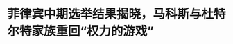 <!DOCTYPE html>
<html lang="zh-CN">

<head>
    
<title>菲律宾中期选举结果揭晓，马科斯与杜特尔特家族重回“权力的游戏”_腾讯新闻</title>
<meta name="keywords" content="杜特尔特,菲律宾_时政,马科斯,小马科斯,菲律宾,中期选举,莎拉·杜特尔特,卡斯蒂略,权力的游戏">
<meta name="description" content="5月17日，菲律宾全国计票委员会正式公布中期选举结果，12人获得参议院改选席位，其中5席亲杜特尔特家族，5席亲总统小马科斯，2席偏向中间派或自由派。马科斯与杜特尔特家族的“权力的游戏”重新开始。另据新华社报道，被羁押在荷兰海牙国际刑事法院的前总统杜特尔特以压倒性优势在家乡城市达沃市的市长选举中大幅领先，杜特...">
<meta name="author" content="腾讯网">
<meta name="copyright" content="Copyright 1998 - 2025 Tencent. All Rights Reserved">
<meta property="og:type" content="news" />

<meta property="og:title" content="菲律宾中期选举结果揭晓，马科斯与杜特尔特家族重回“权力的游戏”_腾讯新闻" />
<meta property="og:description" content="5月17日，菲律宾全国计票委员会正式公布中期选举结果，12人获得参议院改选席位，其中5席亲杜特尔特家族，5席亲总统小马科斯，2席偏向中间派或自由派。马科斯与杜特尔特家族的“权力的游戏”重新开始。另据新华社报道，被羁押在荷兰海牙国际刑事法院的前总统杜特尔特以压倒性优势在家乡城市达沃市的市长选举中大幅领先，杜特..." />
<meta property="og:url" content="https://news.qq.com/rain/a/20250517A05F6I00" />
<meta property="og:image" content="https://inews.gtimg.com/news_ls/OpM9ma6mfmQM1_qT_aSsdz33Ex0LYgAtQHeW9DdipcGaYAA_640330/0" />
<meta property="article:author" content="澎湃新闻" />
<meta property="article:published_time" content="2025-05-17 16:12:29" />
<meta property="category" content="politics" />

<meta name="baidu-site-verification" content="jJeIJ5X7pP" />
    <meta charset="utf-8" />
<meta http-equiv="X-UA-Compatible" content="IE=Edge" />
<meta name="viewport" content="width=device-width, initial-scale=1, shrink-to-fit=no" />
<link rel="dns-prefetch" href="mat1.gtimg.com">
<link rel="dns-prefetch" href="i.news.qq.com">
<link rel="shortcut icon" href="https://mat1.gtimg.com/qqcdn/qqindex2021/favicon.ico">
<script nomodule="true" src="https://mat1.gtimg.com/qqcdn/qqindex2021/common-static/20240515201444/core3-37-1.min.js"></script>
<script>
  try {
    if (!window.IntersectionObserver) {
      var observerScript = document.createElement('script');
      observerScript.src = "https://mat1.gtimg.com/qqcdn/qqindex2021/common-static/20241024141058/intersection-observer-polyfill.js";
      document.head.appendChild(observerScript);
    }
  } catch (error) {}
</script>

<script>
  try {
    if (!Element.prototype.scrollTo) {
      var scrollScript = document.createElement('script');
      scrollScript.src = "https://mat1.gtimg.com/qqcdn/qqindex2021/common-static/20241025153001/scroll-behavior-polyfill.js";
      document.head.appendChild(scrollScript);
    }
  } catch (error) {}
</script>
<script>
  try {
    if ('scrollRestoration' in window.history) {
      window.history.scrollRestoration = 'manual';
    }
    window.isPcClient = Boolean(window.electron) && (
      window.navigator.userAgent.indexOf('pc-client') > 0 ||
      window.navigator.userAgent.indexOf('TencentNews') > 0
    );
  } catch {}
</script>
<script>
  try {
    if (window.isPcClient) {
      var bodyStyle = document.createElement('style');
      bodyStyle.innerText = 'body{ zoom: 0.95 }';
      document.head.appendChild(bodyStyle);
    }
  } catch {}
</script>
<script>
  window.DATA = {"url":"https://view.inews.qq.com/a/20250517A05F6I00","article_id":"20250517A05F6I00","article_type":"0","title":"菲律宾中期选举结果揭晓，马科斯与杜特尔特家族重回“权力的游戏”","desc":"5月17日，菲律宾全国计票委员会正式公布中期选举结果，12人获得参议院改选席位，其中5席亲杜特尔特家族，5席亲总统小马科斯，2席偏向中间派或自由派。马科斯与杜特尔特家族的“权力的游戏”重新开始。另据新华社报道，被羁押在荷兰海牙国际刑事法院的前总统杜特尔特以压倒性优势在家乡城市达沃市的市长选举中大幅领先，杜特...","iNewsRecommendLevel":1,"abstract":"5月17日，菲律宾全国计票委员会正式公布中期选举结果，12人获得参议院改选席位，其中5席亲杜特尔特家族，5席亲总统小马科斯，2席偏向中间派或自由派。马科斯与杜特尔特家族的“权力的游戏”重新开始。另据新华社报道，被羁押在荷兰海牙国际刑事法院的前总统杜特尔特以压倒性优势在家乡城市达沃市的市长选举中大幅领先，杜特...","catalog1":"politics","ad_channel_sign":"news","introduction":"","media":"澎湃新闻","media_id":"5007264","pubtime":"2025-05-17 16:12:29","comment_id":"8412602813","political":0,"cmsId":"20250517A05F6I00","cms_id":"20250517A05F6I00","closeAllAd":0,"closeAllFavorite":false,"originContent":{"directory":{"ai_list":null,"enable":2,"list":null},"key_points_show":["菲律宾中期选举结果揭晓，马科斯与杜特尔特家族重回权力游戏，分别获得5席和5席参议院改选席位。","前总统杜特尔特在狱中家乡城市达沃市的市长选举中大幅领先，家族其他成员在中期选举中也表现抢眼。","然而，马科斯政府弹劾副总统莎拉·杜特尔特的计划将遭受质疑，莎拉在弹劾审判中获得无罪判决的可能性很高。","此次选举结果将极大削弱马科斯政府在其任期最后三年的权威，为2028年总统大选奠定基础。"],"text":"\u003cdiv class=\"rich_media_content\"\u003e\u003cp\u003e5月17日，菲律宾全国计票委员会正式公布中期选举结果，12人获得参议院改选席位，其中5席亲杜特尔特家族，5席亲总统小马科斯，2席偏向中间派或自由派。马科斯与杜特尔特家族的“权力的游戏”重新开始。\u003c/p\u003e\u003cp\u003e另据新华社报道，被羁押在荷兰海牙国际刑事法院的前总统杜特尔特以压倒性优势在家乡城市达沃市的市长选举中大幅领先，杜特尔特家族其他成员在本次中期选举中也表现抢眼。\u003c/p\u003e\u003cp\u003e此次选举结果将极大削弱马科斯政府在其任期最后三年的权威。“上一次在任总统于中期选举中失利，已要追溯至2007年的阿罗约总统时期。马科斯阵营在本届选举中即使使用了泼脏水、造谣、买票等非常规手段，结果也还是惨淡。”暨南大学国际关系学院/华侨华人研究院教授、副院长，菲律宾研究中心主任代帆对澎湃新闻（www.thepaper.cn）表示，“马科斯核心阵营的部分核心人物未能当选，说明民意对杜特尔特的同情有很大作用。”\u003c!--MID_AD_0--\u003e\u003c!--EOP_0--\u003e\u003c/p\u003e\u003c!--MID_ARTICLE_AD_0--\u003e\u003c!--PARAGRAPH_0--\u003e\u003cp\u003e与此同时，马科斯政府弹劾副总统莎拉·杜特尔特的计划也将遭受质疑。“莎拉在弹劾审判中获得无罪判决的可能性很高。她已可以确保有9位参议员投票支持她，还有可能再争取到3位（这就占了24席的一半），获得压倒性的支持。”菲律宾马尼拉雅典耀大学高级研究员尤辛科（Michael Henry Yusingco）告诉澎湃新闻，“选举暴露了马科斯政治资本的局限性。副总统莎拉依然是一个强劲的对手，因为她的家族在棉兰老岛地区仍具有影响力。”\u003c/p\u003e\u003cp\u003e\u003c!--IMG_0--\u003e\u003c/p\u003e\u003cp class=\"qqnews_image_desc\" style=\"color: #666; font-size: 14px; text-align: center\"\u003e当地时间2025年5月12日，菲律宾伊洛克斯北部省巴塔克镇，菲律宾总统马科斯参与中期选举投票，在投票站展示他的墨水指。视觉中国 图\u003c/p\u003e\u003cp\u003e\u003c/p\u003e\u003cp\u003e\u003c/p\u003e\u003cp\u003e\u003cstrong\u003e空前热闹的中期选举\u003c/strong\u003e\u003c/p\u003e\u003cp\u003e菲律宾的中期选举似乎从未如此热闹过。有赖于两大政治家族的斗争，政治花边新闻层出不穷。这也是菲律宾现代史上投票率最高的中期选举，达82.2%，超过5700万名选民顶着酷暑在5月12日排队投票。\u003c/p\u003e\u003cp\u003e线上线下都是菲律宾政客的战场。今年3月，杜特尔特在马尼拉国际机场被捕，目前羁押在荷兰海牙的国际刑事法院。政治刊物《外交官》的一篇报道提到，在其家族据点\u003c!--SECURE_LINK_BEGIN_0--\u003e棉兰老岛\u003c!--SECURE_LINK_END_0--\u003e，支持者聚集在公共场所声援杜特尔特，“祈祷和平集会”在菲南部多地举行。当地警方称，在达沃市街道的“团结游行”中，对杜特尔特的支持程度更加明显，参与者超过2万人。\u003c/p\u003e\u003cp\u003e社交平台尤其是脸书上，杜特尔特的支持者不断发帖表达自己的愤怒和担忧。杜特尔特最小的女儿维罗妮卡（昵称Kitty）有关父亲动向的帖子长期受到关注，互动数量破数十万甚至数百万人次。杜特尔特的追随者还在他们的脸书个人资料上加上“将PRRD（总统杜特尔特）带回家”的字样。\u003c/p\u003e\u003cp\u003e虚假信息和网络暴力也在泛滥。据路透社4月报道，约33%与杜特尔特被捕相关的社交媒体账户是虚假的，这些账户发布了超过1300条帖子，可能触及近1180万用户。此外，反对杜特尔特“反毒战争”的人士、“反毒战争”死者家属、人权活动者等在网络上还遭到网暴攻击。\u003c/p\u003e\u003cp\u003e在选前，菲民调机构注意到了杜特尔特被捕事件对民意的作用。民调机构“亚洲脉冲（Pulse Asia）”发现，小马科斯的支持率从2月的42%跌至3月的25%；同期，莎拉的支持率从52%上升至59%。分析称，对菲律宾人尤其是来自棉兰老岛的民众来说，杜特尔特在国外而非国内受审激起了民族主义情绪。国际机构对杜特尔特官司的干预，让莎拉的政治地位未被减弱，反而增强了。\u003c/p\u003e\u003cp\u003e然而“亚洲脉冲”的分析也认为，马科斯阵营有着更大的优势。尤其考虑到，这场中期选举并非莎拉和马科斯二人之间的对决，而是涉及12席参议员以及其他超过18000个政治岗位的大规模选举。一方面，杜特尔特无法在本土展开竞选，其阵营支持的候选人也缺乏亮点；另一方面，当政的马科斯一举将民调呼声最高的多位政客纳入麾下，组成“新菲律宾联盟”。\u003c/p\u003e\u003cp\u003e然而最后的结果对马科斯家族来说并不如意。马科斯支持的拳王“网红”帕奎奥等人未能入列参议员选举前12名，反而是杜尔特尔支持的缺乏名声的众议员马科莱塔等人突出重围。马科斯的姐姐伊梅·马科斯长期在杜特尔特、马科斯两大家族间摇摆，她在公开支持杜特尔特、获莎拉背书后，也成功当选参议员。“关键时刻，莎拉的助攻帮了伊梅一把。”代帆对澎湃新闻说。\u003c/p\u003e\u003cp\u003e最终公布的12人名单中，明确属于杜特尔特阵营的人士有：爆冷获得第一名的杜特尔特的长期亲信克里斯托弗·吴（Christopher Go），曾以国家警察局长身份协助杜特尔特执行“反毒战争”的德拉·洛萨（Dela Rosa）排名第三，前众议院副议长罗丹特·马可列塔（Rodante Marcoleta）排名第六，马科斯姐姐伊梅·马科斯（Imee Marcos）排名第十二，众议院副议长、“首富的女儿”卡米尔·维拉尔（Camille Villar）排名第十。维拉尔虽然在马科斯阵营名下竞选，但在选前获得莎拉背书，形同与马科斯家族分裂。\u003c!--MID_AD_1--\u003e\u003c!--EOP_1--\u003e\u003c/p\u003e\u003c!--MID_ARTICLE_AD_1--\u003e\u003c!--PARAGRAPH_1--\u003e\u003cp\u003e明确属于马科斯阵营的5人有：众议员、专栏作家埃尔温·图尔福（Erwin Tulfo）排名第四，前参议员潘·拉克森（Ping Lacson）排名第七、前参议院议长蒂托·索托（Tito Sotto）排名第八、参议员皮娅·卡耶塔诺（Pia Cayetano）排名第九和参议员利托·拉皮德（Lito Lapid）排名第十一。\u003c/p\u003e\u003cp\u003e出人意料的是，在最近几届大选中显得愈发颓势的自由派阵营重新回到政治舞台中央。虽然他们只拿下两个参议员席位，但选前民调被普遍看低的班·阿基诺（Bam Aquino）、基科·潘吉里南（Kiko Pangilinan）不止成功当选，还分别位列第二和第五，人气颇高。\u003c/p\u003e\u003cp\u003e菲律宾《每日问询者报》15日的一篇评论称，比起单纯的对马科斯、杜特尔特两大家族的肯定或者否定，选举结果更多体现的，是明确拒绝让参议院沦为过气娱乐明星的“垃圾场”，因为来自文娱领域的菲利普·萨尔瓦多（Phillip Salvador）、威利·雷维拉梅（Willie Revillame）、邦·雷维拉（Bong Revilla）等人均未能当选。\u003c/p\u003e\u003cp\u003e在美独立学者、曾于阿基诺和杜特尔特总统任内在职13年的前菲律宾政府官员莉拉·拉莫斯·沙哈尼（Lila Ramos Shahani）对澎湃新闻表示：“本次选举结果表明，杜特尔特家族的权势与人气依然强大；尽管马科斯有充足的非法资金渠道，他本人的支持率却不高；菲律宾选民群体显得相对更加成熟，不再轻易被金钱或明星所迷惑。”\u003c/p\u003e\u003cp\u003e据《菲律宾星报》14日报道，监督中期选举的欧盟观察员认为，菲竞选活动中存在大量的“买票”和“选举暴力”现象。\u003c/p\u003e\u003cp\u003e菲律宾德拉萨尔大学（De La Salle University）政治科学与发展研究系副教授安东尼·劳伦斯·博尔哈（Anthony Lawrence Borja）对澎湃新闻分析说，参议院选举结果远比二元对立的格局更为复杂。“这主要是由于一些更日常、务实的考量。例如，克里斯托弗·吴、班·阿基诺和基科·潘吉里南都以强调社会福利的政纲参选，其中阿基诺和潘吉里南也特别吸引小企业主和倡导廉政的选民。德拉·洛萨、索托和拉克森这类候选人则体现了许多菲律宾人对安全议题的关注。”博尔哈说。\u003c!--MID_AD_2--\u003e\u003c!--EOP_2--\u003e\u003c/p\u003e\u003c!--MID_ARTICLE_AD_2--\u003e\u003c!--PARAGRAPH_2--\u003e\u003cp\u003e菲媒“拉普勒（Rappler）”评论说，自由主义阵营比起马科斯政府更擅用投票策略，有一批左翼候选人遭到牺牲。代帆还特别提到，班·阿基诺是菲律宾重要政治家族阿基诺家族的一份子，这也是一种政治资源。该家族中的科拉松·阿基诺、阿基诺三世曾担任菲律宾总统。\u003c/p\u003e\u003cp\u003e\u003c!--IMG_1--\u003e\u003c/p\u003e\u003cp class=\"qqnews_image_desc\" style=\"color: #666; font-size: 14px; text-align: center\"\u003e当地时间2025年5月12日，菲律宾奎松市，选民在投票站的公告栏上查找自己的名字，以便进行投票。视觉中国 图\u003c/p\u003e\u003cp\u003e\u003c/p\u003e\u003cp\u003e\u003c/p\u003e\u003cp\u003e\u003cstrong\u003e杜尔特尔家族归来\u003c/strong\u003e\u003c/p\u003e\u003cp\u003e本届中期选举中，杜特尔特与其次子塞巴斯蒂安搭档，高票当选达沃市正副市长。杜特尔特本人的得票数差不多是对手的九倍。本来，鉴于杜特尔特家族自上世纪80年代中期以来一直牢牢掌握达沃市政权，此次当选应属预期之内，但由于他在海牙身陷囹圄，自3月在中国香港面向菲佣群体竞选以来就无法参与过任何线下集会活动，他的当选显得尤为吸引眼球。\u003c/p\u003e\u003cp\u003e不过，杜特尔特的胜选引发了一个紧迫的问题：一位身处海外监狱、且面临审判的市长，真的能履行市政职责吗？\u003c/p\u003e\u003cp\u003e新加坡《海峡时报》14日分析称，根据菲律宾选举法，涉嫌犯罪而被羁押的候选人仍可在选举中胜选。这一先例出现在2007年，安东尼奥·特里兰尼斯四世在被军方拘押期间当选参议员，但他当选后无法立即履行参议员职务，直到2010年获得特赦后才正式任职。\u003c/p\u003e\u003cp\u003e同时也是律师的莎拉5月12日对媒体表示，父亲杜特尔特必须在6月30日之前完成就职宣誓，因为那是所有民选官员新任期的起始日。“几天前我们讨论过这个问题，提出3种可能的宣誓方式。根据他在国际刑事法院的律师的说法，一旦收到胜选公告文件，我们会重新评估如何让前总统（指杜特尔特）完成宣誓。”莎拉说。\u003c/p\u003e\u003cp\u003e菲律宾宪法律师、马尼拉Mosveldtt律师事务所的创始合伙人约翰·莫洛（John Molo）则认为，按照选举法，自被宣布当选之日起，杜特尔特有6个月（即至11月15日）完成宣誓。然而，宣誓恰恰是最大问题。“那是海牙的监狱，是专门关押任内犯有罪行的高官的地方。监狱真的会允许外人进去为他主持宣誓仪式、让他重新上任吗？我不知道。”莫洛对《海峡时报》说。通常，当选人必须由菲律宾法官、公证人或公务员主持宣誓。\u003c/p\u003e\u003cp\u003e“杜尔特尔目前肯定是没办法真正履职的，但要注意，他的儿子当选为副市长。”代帆对澎湃新闻说。无论如何，杜特尔特家族仍牢牢掌握达沃这一政治基地。\u003c/p\u003e\u003cp\u003e宪法专家认为，接下来应由菲内政与地方政府部决定杜特尔特的“缺席”是否属于暂时性质。若为暂时缺席，其子塞巴斯蒂安将代理市长，直至其父履职；若被认定为永久缺席，塞巴斯蒂安将正式继任市长，而得票最高的市议员将接任副市长。\u003c/p\u003e\u003cp\u003e中期选举结果对莎拉显著利好。“本来，副总统莎拉弹劾案的局势非常胶着，选前参议院呈现出8票赞成弹劾，8票反对，另有8人尚未决定的格局。接下来，我认为莎拉最终会被判无罪。根据菲律宾宪法，弹劾高级官员需要参议院三分之二多数通过判决。在总共24位参议员中，必须至少有16人投票支持定罪。反之，只要有9人以上投反对票，就可以阻止弹劾定罪。目前莎拉已有至少8票反对，她也正忙于跨阵营结盟。她只需要再拉到一票，我猜她很可能能办到。”沙哈尼对澎湃新闻说。\u003c!--MID_AD_3--\u003e\u003c!--EOP_3--\u003e\u003c/p\u003e\u003c!--MID_ARTICLE_AD_3--\u003e\u003c!--PARAGRAPH_3--\u003e\u003cp\u003e菲媒已在跟进报道政客之间的合纵连横，杜、马两大家族仍呈现出焦灼的缠斗样貌。“参议员们，特别是那些计划在2028年竞选公职的人，现在必须在争取马科斯的庇护与莎拉·杜特尔特的支持之间取得平衡，或者至少避免激怒他们中的任何一方。”博尔哈对澎湃新闻表示。\u003c/p\u003e\u003cp\u003e尤辛科对澎湃新闻分析说：“莎拉的政治实力现在将面临考验。我们要观察她是否能动员起一个强有力的反对派阵营，对马科斯政府的所作所为进行问责。如果她无法做到这一点，那么作为现任总统的马科斯将在2028年大选中占据优势——尽管他本人不会参选，但这种优势将会转移给他所支持的接班人。”\u003c/p\u003e\u003cp\u003e沙哈尼认为，如果莎拉在2028年参与总统选举并获胜，她很自然会想对马科斯家族展开报复。“她手里掌握了不少弹药。虽然莎拉涉嫌挪用机密政府资金，但同样的事在马科斯那里也有发生，而且规模只会更大。”她对澎湃新闻说。\u003c/p\u003e\u003cp\u003e博尔哈也认为莎拉必须要乘胜追击。“他们将着力于建立一个对抗马科斯阵营的有力反对派，同时争取足够的公众支持，以对弹劾审判的参与者施加威慑。他们的政治风格是强人式和进攻性的，并将在通往2028年总统宝座的道路上全面推进。他们也可能在地方层级继续扩大成果，毕竟杜特尔特家族仍统治着达沃市，在棉兰老岛的支持基础也依旧稳固。”\u003c/p\u003e\u003cp\u003e\u003c!--IMG_2--\u003e\u003c/p\u003e\u003cp class=\"qqnews_image_desc\" style=\"color: #666; font-size: 14px; text-align: center\"\u003e当地时间2025年5月12日，菲律宾马尼拉，选民在一所改建为投票站的学校外排队等候投票，参与中期选举。视觉中国 图\u003c/p\u003e\u003cp\u003e\u003c/p\u003e\u003cp\u003e\u003c/p\u003e\u003cp\u003e\u003cstrong\u003e被掩盖的真正问题\u003c/strong\u003e\u003c/p\u003e\u003cp\u003e沙哈尼对澎湃新闻列举了菲众多的系统性问题：收入不平等导致了广泛的贫困，政府以及其私营部门的合作伙伴未能提供迫切需要的社会服务。“这反过来使选民在选举期间容易因选票买卖而受操控，以弥补他们微薄的收入。类似的，因为公众对社会经济不安全感有所恐惧，杜特尔特的‘毒品战争’才成功被包装为‘公共安全’议题。菲律宾经济现状对仍然贫困的大多数人来说是极为复杂的问题，杜特尔特由此成功做了简化处理。”她说。\u003c/p\u003e\u003cp\u003e在马科斯领导下，菲律宾经济出现积极迹象。今年第一季度经济增速为5.4%，在东南亚国家中表现突出。通过降低大米进口关税、让中央银行降低借贷成本等手段，马科斯政府设法遏制了通货膨胀。\u003c/p\u003e\u003cp\u003e不过，通胀和贫富差距仍是菲社会突出问题。此外，据《环球》杂志报道，菲律宾是全球自然灾害最严重的国家之一，治安欠佳、绑架事件频发也是老大难问题。\u003c/p\u003e\u003cp\u003e但中期选举的所有报道和讨论几乎都围绕着两大家族之争展开。“很遗憾，政治家族纷争成为中期选举中的主导叙事。可是，有相当大一部分选民并不站在马科斯或杜特尔特任何一方，民调显示这样的选民占了30%。但他们的声音并没有被听见，因为公共话语空间已被马科斯和杜特尔特阵营所垄断。而这两个阵营甚至不是在辩论政策或原则，他们大多忙于抹黑和人身攻击。”尤辛科对澎湃新闻说。\u003c/p\u003e\u003cp\u003e尤辛科认为，选民真正想听的是关于日常问题的解决方案，比如食品价格、交通、治安和就业。“但候选人们却只能给出口号和空泛的‘母性陈述’——看似关怀、实则空洞的大话，而媒体比起追问候选人将如何应对选民的日常关切，更热衷于渲染这场纷争的戏剧性。”他表示。\u003c/p\u003e\u003cp\u003e“我认为，在面对通货膨胀等日常问题时，选民选择超越马科斯-杜特尔特之间的纷争，从各方阵营中挑选经过考验的候选人来应对这些实际关切。”博尔哈对澎湃新闻说，“结合选举结果来看，我认为选民这次更加谨慎和有选择性。”\u003c/p\u003e\u003cp\u003e沙哈尼由此提出“替代选项”的命题。“自由派与进步派阵营作为两大政治王朝之争的替代选项，已取得实际突破。班·阿基诺和基科·潘吉里南是值得关注的一群人。”沙哈尼告诉澎湃新闻。马尼拉雅典耀大学（Ateneo de Manila University）助理教授阿尔让·阿吉雷（Arjan Aguirre）在接受采访时说，自由派政客于本届选举中避免就两大敌对阵营做不必要的负面评论，只专注于向公众传达他们在教育、就业、粮食安全与农业等议题上的立法议程。\u003c!--MID_AD_4--\u003e\u003c!--EOP_4--\u003e\u003c/p\u003e\u003c!--MID_ARTICLE_AD_4--\u003e\u003c!--PARAGRAPH_4--\u003e\u003cp\u003e两大家族的持续斗争也对菲律宾的外交路线有着深远影响。近年来，杜特尔特持续批评马科斯政府秉持的亲美路线。这也让菲律宾学者和舆论感到忧心忡忡。\u003c/p\u003e\u003cp\u003e“中期选举还有一个更大的图景：美军基地正在整个菲律宾群岛迅速扩张。并不是所有菲律宾人都意识到，我们可能会在更大范围的代理战争中成为附带的受害者。这才是我担心的、更严重的公共安全问题，而不是所谓的毒品战争。”沙哈尼说。\u003c/p\u003e\u003cdiv powered-by=\"qqnews_ex-editor\"\u003e\u003c/div\u003e\u003cstyle\u003e.rich_media_content{--news-tabel-th-night-color: #444444;--news-font-day-color: #333;--news-font-night-color: #d9d9d9;--news-bottom-distance: 22px}.rich_media_content p:not([data-exeditor-arbitrary-box=image-box]){letter-spacing:.5px;line-height:30px;margin-bottom:var(--news-bottom-distance);word-wrap:break-word}.rich_media_content{color:var(--news-font-day-color);font-size:18px}@media(prefers-color-scheme:dark){body:not([data-weui-theme=light]):not([dark-mode-disable=true]) .rich_media_content p:not([data-exeditor-arbitrary-box=image-box]){letter-spacing:.5px;line-height:30px;margin-bottom:var(--news-bottom-distance);word-wrap:break-word}body:not([data-weui-theme=light]):not([dark-mode-disable=true]) .rich_media_content{color:var(--news-font-night-color)}}.data_color_scheme_dark .rich_media_content p:not([data-exeditor-arbitrary-box=image-box]){letter-spacing:.5px;line-height:30px;margin-bottom:var(--news-bottom-distance);word-wrap:break-word}.data_color_scheme_dark .rich_media_content{color:var(--news-font-night-color)}.data_color_scheme_dark .rich_media_content{font-size:18px}.rich_media_content p[data-exeditor-arbitrary-box=image-box]{margin-bottom:11px}.rich_media_content\u003ediv:not(.qnt-video),.rich_media_content\u003esection{margin-bottom:var(--news-bottom-distance)}.rich_media_content hr{margin-bottom:var(--news-bottom-distance)}.rich_media_content .link_list{margin:0;margin-top:20px;min-height:0!important}.rich_media_content blockquote{background:#f9f9f9;border-left:6px solid #ccc;margin:1.5em 10px;padding:.5em 10px}.rich_media_content blockquote p{margin-bottom:0!important}.data_color_scheme_dark .rich_media_content blockquote{background:#323232}@media(prefers-color-scheme:dark){body:not([data-weui-theme=light]):not([dark-mode-disable=true]) .rich_media_content blockquote{background:#323232}}.rich_media_content ol[data-ex-list]{--ol-start: 1;--ol-list-style-type: decimal;list-style-type:none;counter-reset:olCounter calc(var(--ol-start,1) - 1);position:relative}.rich_media_content ol[data-ex-list]\u003eli\u003e:first-child::before{content:counter(olCounter,var(--ol-list-style-type)) '. ';counter-increment:olCounter;font-variant-numeric:tabular-nums;display:inline-block}.rich_media_content ul[data-ex-list]{--ul-list-style-type: circle;list-style-type:none;position:relative}.rich_media_content ul[data-ex-list].nonUnicode-list-style-type\u003eli\u003e:first-child::before{content:var(--ul-list-style-type) ' ';font-variant-numeric:tabular-nums;display:inline-block;transform:scale(0.5)}.rich_media_content ul[data-ex-list].unicode-list-style-type\u003eli\u003e:first-child::before{content:var(--ul-list-style-type) ' ';font-variant-numeric:tabular-nums;display:inline-block;transform:scale(0.8)}.rich_media_content ol:not([data-ex-list]){padding-left:revert}.rich_media_content ul:not([data-ex-list]){padding-left:revert}.rich_media_content table{display:table;border-collapse:collapse;margin-bottom:var(--news-bottom-distance)}.rich_media_content table th,.rich_media_content table td{word-wrap:break-word;border:1px solid #ddd;white-space:nowrap;padding:2px 5px}.rich_media_content table th{font-weight:700;background-color:#f0f0f0;text-align:left}.rich_media_content table p{margin-bottom:0!important}.data_color_scheme_dark .rich_media_content table th{background:var(--news-tabel-th-night-color)}@media(prefers-color-scheme:dark){body:not([data-weui-theme=light]):not([dark-mode-disable=true]) .rich_media_content table th{background:var(--news-tabel-th-night-color)}}.rich_media_content .qqnews_image_desc,.rich_media_content p[type=om-image-desc]{line-height:20px!important;text-align:center!important;font-size:14px!important;color:#666!important}.rich_media_content div[data-exeditor-arbitrary-box=wrap]:not([data-exeditor-arbitrary-box-special-style]){max-width:100%}.rich_media_content .qqnews-content{--wmfont: 0;--wmcolor: transparent;font-size:var(--wmfont);color:var(--wmcolor);line-height:var(--wmfont)!important;margin-bottom:var(--wmfont)!important}.rich_media_content .qqnews_sign_emphasis{background:#f7f7f7}.rich_media_content .qqnews_sign_emphasis ol{word-wrap:break-word;border:none;color:#5c5c5c;line-height:28px;list-style:none;margin:14px 0 6px;padding:16px 15px 4px}.rich_media_content .qqnews_sign_emphasis p{margin-bottom:12px!important}.rich_media_content .qqnews_sign_emphasis ol\u003eli\u003ep{padding-left:30px}.rich_media_content .qqnews_sign_emphasis ol\u003eli{list-style:none}.rich_media_content .qqnews_sign_emphasis ol\u003eli\u003ep:first-child::before{margin-left:-30px;content:counter(olCounter,decimal) ''!important;counter-increment:olCounter!important;font-variant-numeric:tabular-nums!important;background:#37f;border-radius:2px;color:#fff;font-size:15px;font-style:normal;text-align:center;line-height:18px;width:18px;height:18px;margin-right:12px;position:relative;top:-1px}.data_color_scheme_dark .rich_media_content .qqnews_sign_emphasis{background:#262626}.data_color_scheme_dark .rich_media_content .qqnews_sign_emphasis ol\u003eli\u003ep{color:#a9a9a9}@media(prefers-color-scheme:dark){body:not([data-weui-theme=light]):not([dark-mode-disable=true]) .rich_media_content .qqnews_sign_emphasis{background:#262626}body:not([data-weui-theme=light]):not([dark-mode-disable=true]) .rich_media_content .qqnews_sign_emphasis ol\u003eli\u003ep{color:#a9a9a9}}.rich_media_content h1,.rich_media_content h2,.rich_media_content h3,.rich_media_content h4,.rich_media_content h5,.rich_media_content h6{margin-bottom:var(--news-bottom-distance);font-weight:700}.rich_media_content h1{font-size:20px}.rich_media_content h2,.rich_media_content h3{font-size:19px}.rich_media_content h4,.rich_media_content h5,.rich_media_content h6{font-size:18px}.rich_media_content li:empty{display:none}.rich_media_content ul,.rich_media_content ol{margin-bottom:var(--news-bottom-distance)}.rich_media_content div\u003ep:only-child{margin-bottom:0!important}.rich_media_content .cms-cke-widget-title-wrap p{margin-bottom:0!important}\u003c/style\u003e\u003c/div\u003e","version":"v2"},"originAttribute":{"IMG_0":{"bigOrigUrl":"https://inews.gtimg.com/om_bt/OJvH3rgB50kF7v7_qnw9Dgtg82cH087rkwCAz8h0EHhhUAA/0","compressUrl":"https://inews.gtimg.com/om_bt/OJvH3rgB50kF7v7_qnw9Dgtg82cH087rkwCAz8h0EHhhUAA/641","desc":"","fullPic":"1","height":428,"imgurl0":"https://inews.gtimg.com/om_bt/OJvH3rgB50kF7v7_qnw9Dgtg82cH087rkwCAz8h0EHhhUAA/0","imgurl1000":"https://inews.gtimg.com/om_bt/OJvH3rgB50kF7v7_qnw9Dgtg82cH087rkwCAz8h0EHhhUAA/1000","islong":0,"origUrl":"https://inews.gtimg.com/om_bt/OJvH3rgB50kF7v7_qnw9Dgtg82cH087rkwCAz8h0EHhhUAA/641","size":79,"style":"display: inline-block; max-width: 100%; width: 960px","thumb":"https://inews.gtimg.com/om_bt/OJvH3rgB50kF7v7_qnw9Dgtg82cH087rkwCAz8h0EHhhUAA_181x181s/0","url":"https://inews.gtimg.com/om_bt/OJvH3rgB50kF7v7_qnw9Dgtg82cH087rkwCAz8h0EHhhUAA/641","width":641},"IMG_1":{"bigOrigUrl":"https://inews.gtimg.com/om_bt/O41aAHP7JQ8VVAvp3RY15iGa_VdF-awe6TCpBR5US8_FoAA/0","compressUrl":"https://inews.gtimg.com/om_bt/O41aAHP7JQ8VVAvp3RY15iGa_VdF-awe6TCpBR5US8_FoAA/641","desc":"","fullPic":"1","height":428,"imgurl0":"https://inews.gtimg.com/om_bt/O41aAHP7JQ8VVAvp3RY15iGa_VdF-awe6TCpBR5US8_FoAA/0","imgurl1000":"https://inews.gtimg.com/om_bt/O41aAHP7JQ8VVAvp3RY15iGa_VdF-awe6TCpBR5US8_FoAA/1000","islong":0,"origUrl":"https://inews.gtimg.com/om_bt/O41aAHP7JQ8VVAvp3RY15iGa_VdF-awe6TCpBR5US8_FoAA/641","size":373,"style":"display: inline-block; max-width: 100%; width: 960px","thumb":"https://inews.gtimg.com/om_bt/O41aAHP7JQ8VVAvp3RY15iGa_VdF-awe6TCpBR5US8_FoAA_181x181s/0","url":"https://inews.gtimg.com/om_bt/O41aAHP7JQ8VVAvp3RY15iGa_VdF-awe6TCpBR5US8_FoAA/641","width":641},"IMG_2":{"bigOrigUrl":"https://inews.gtimg.com/om_bt/OuRmG2DMmtC1JSsKwUI1zENrPO0nVrqATUKtFDmmeesuEAA/0","compressUrl":"https://inews.gtimg.com/om_bt/OuRmG2DMmtC1JSsKwUI1zENrPO0nVrqATUKtFDmmeesuEAA/641","desc":"","fullPic":"1","height":428,"imgurl0":"https://inews.gtimg.com/om_bt/OuRmG2DMmtC1JSsKwUI1zENrPO0nVrqATUKtFDmmeesuEAA/0","imgurl1000":"https://inews.gtimg.com/om_bt/OuRmG2DMmtC1JSsKwUI1zENrPO0nVrqATUKtFDmmeesuEAA/1000","islong":0,"origUrl":"https://inews.gtimg.com/om_bt/OuRmG2DMmtC1JSsKwUI1zENrPO0nVrqATUKtFDmmeesuEAA/641","size":309,"style":"display: inline-block; max-width: 100%; width: 960px","thumb":"https://inews.gtimg.com/om_bt/OuRmG2DMmtC1JSsKwUI1zENrPO0nVrqATUKtFDmmeesuEAA_181x181s/0","url":"https://inews.gtimg.com/om_bt/OuRmG2DMmtC1JSsKwUI1zENrPO0nVrqATUKtFDmmeesuEAA/641","width":641}},"selfDeclare":{},"userAddress":"上海","card":{"chlid":"5007264","chlname":"澎湃新闻","desc":"有内涵的时政类新媒体","icon":"http://inews.gtimg.com/newsapp_ls/0/87129268_100100/0","msgEntry":1,"uin":"ecdae2b6a65be6a1d0b67d6f7646f74c6d","update_frequency":"0","vip_desc":"澎湃新闻官方账号","vip_icon_night":"http://inews.gtimg.com/newsapp_ls/0/14876049528/0","vip_place":"left","vip_type":"30013","vip_icon":"http://inews.gtimg.com/newsapp_ls/0/14876049251/0","vip_type_new":"30013","suid":"8QMf2Hpc7oQZvDjf","liveInfo":{"roomID":"1443368162","roomStatus":"2","cms_id":"RLV2025040800009000","article_type":"102"},"cpLevel":1},"interationCount":{"like":125,"collect":47,"share":64},"payment_info":{},"article_is_pay":false,"payment_column_info_v1":{"is_column_pay":false,"read_count_all":0},"tag_info_item":null,"contentWordsNum":5255,"extraProperty":{"FeedbackDetailDisableInsert":0,"zanSkinType":""},"relateWelfare":{},"aiSwitch":true,"isOversize":false,"videoArr":[]};
</script>
<script>
  window.channelInfo = {"channelConfig":{"channelNav":[{"_auto_id":"1","active_alien_img":"","alien_img":"","channel_id":"news_news_home","is_local":"0","link":"https://www.qq.com","name_cn":"首页","name_en":"home"},{"_auto_id":"2","active_alien_img":"","alien_img":"","channel_id":"news_news_top","is_local":"0","link":"","name_cn":"要闻","name_en":"news"},{"_auto_id":"4","active_alien_img":"","alien_img":"","channel_id":"news_news_bj","is_local":"1","link":"","name_cn":"北京","name_en":"bj"},{"_auto_id":"5","active_alien_img":"","alien_img":"","channel_id":"news_news_finance","is_local":"0","link":"","name_cn":"财经","name_en":"finance"},{"_auto_id":"6","active_alien_img":"","alien_img":"","channel_id":"news_news_tech","is_local":"0","link":"","name_cn":"科技","name_en":"tech"},{"_auto_id":"7","active_alien_img":"","alien_img":"","channel_id":"tv","is_local":"0","link":"https://v.qq.com/channel/tv/?ptag=qqnews","name_cn":"电视剧","name_en":"tv"},{"_auto_id":"8","active_alien_img":"","alien_img":"","channel_id":"news_news_qa","is_local":"0","link":"","name_cn":"热问","name_en":"qa"},{"_auto_id":"9","active_alien_img":"","alien_img":"","channel_id":"news_news_ent","is_local":"0","link":"","name_cn":"娱乐","name_en":"ent"},{"_auto_id":"10","active_alien_img":"","alien_img":"","channel_id":"variety","is_local":"0","link":"https://v.qq.com/channel/variety/?ptag=qqnews","name_cn":"综艺","name_en":"variety"},{"_auto_id":"11","active_alien_img":"","alien_img":"","channel_id":"news_news_sports","is_local":"0","link":"","name_cn":"体育","name_en":"sports"},{"_auto_id":"13","active_alien_img":"","alien_img":"","channel_id":"news_news_nba","is_local":"0","link":"","name_cn":"NBA","name_en":"nba"},{"_auto_id":"14","active_alien_img":"","alien_img":"","channel_id":"news_news_world","is_local":"0","link":"","name_cn":"国际","name_en":"world"},{"_auto_id":"15","active_alien_img":"","alien_img":"","channel_id":"news_news_mil","is_local":"0","link":"","name_cn":"军事","name_en":"milite"},{"_auto_id":"16","active_alien_img":"","alien_img":"","channel_id":"news_news_auto","is_local":"0","link":"","name_cn":"汽车","name_en":"auto"},{"_auto_id":"17","active_alien_img":"","alien_img":"","channel_id":"news_news_house","is_local":"0","link":"","name_cn":"房产","name_en":"house"},{"_auto_id":"18","active_alien_img":"","alien_img":"","channel_id":"news_news_edu","is_local":"0","link":"","name_cn":"教育","name_en":"edu"},{"_auto_id":"19","active_alien_img":"","alien_img":"","channel_id":"news_news_antip","is_local":"0","link":"","name_cn":"健康","name_en":"health"},{"_auto_id":"20","active_alien_img":"","alien_img":"","channel_id":"news_news_video","is_local":"0","link":"","name_cn":"视频","name_en":"video"},{"_auto_id":"21","active_alien_img":"","alien_img":"","channel_id":"news_news_game","is_local":"0","link":"","name_cn":"游戏","name_en":"games"},{"_auto_id":"22","active_alien_img":"","alien_img":"","channel_id":"news_news_nchupin","is_local":"0","link":"","name_cn":"眼界","name_en":"chupin"},{"_auto_id":"24","active_alien_img":"","alien_img":"","channel_id":"news_news_football","is_local":"0","link":"","name_cn":"足球","name_en":"football"},{"_auto_id":"25","active_alien_img":"","alien_img":"","channel_id":"news_news_kepu","is_local":"0","link":"","name_cn":"科学","name_en":"kepu"},{"_auto_id":"26","active_alien_img":"","alien_img":"","channel_id":"news_news_digi","is_local":"0","link":"","name_cn":"数码","name_en":"digi"},{"_auto_id":"28","active_alien_img":"","alien_img":"","channel_id":"ymzx","is_local":"0","link":"https://gamer.qq.com/v2/cloudgame/game/96897?ichannel=txxwpc0Ftxxwpc1","name_cn":"元梦之星","name_en":"news_news_ymzx"},{"_auto_id":"31","active_alien_img":"","alien_img":"","channel_id":"movie","is_local":"0","link":"https://v.qq.com/channel/movie/?ptag=qqnews","name_cn":"电影","name_en":"movie"},{"_auto_id":"32","active_alien_img":"","alien_img":"","channel_id":"news_news_esport","is_local":"0","link":"","name_cn":"电竞","name_en":"esport"},{"_auto_id":"34","active_alien_img":"","alien_img":"","channel_id":"news_news_history","is_local":"0","link":"","name_cn":"历史","name_en":"history"},{"_auto_id":"35","active_alien_img":"","alien_img":"","channel_id":"news_news_baby","is_local":"0","link":"","name_cn":"育儿","name_en":"baby"},{"_auto_id":"36","active_alien_img":"","alien_img":"","channel_id":"hbjy","is_local":"0","link":"https://gp.qq.com/act/a20250421mnqlx/news.shtml","name_cn":"和平精英","name_en":"news_news_hbjy"},{"_auto_id":"37","active_alien_img":"","alien_img":"","channel_id":"cloud_gamer","is_local":"0","link":"https://gamer.qq.com/?ichannel=txxwpc0Ftxxwpc1","name_cn":"云游戏","name_en":"cloud_gamer"},{"_auto_id":"38","active_alien_img":"","alien_img":"","channel_id":"news_news_lic","is_local":"0","link":"","name_cn":"理财","name_en":"finance_licai"},{"_auto_id":"39","active_alien_img":"","alien_img":"","channel_id":"news_news_istock","is_local":"0","link":"","name_cn":"股票","name_en":"finance_stock"},{"_auto_id":"40","active_alien_img":"","alien_img":"","channel_id":"ren_min_shi_pin","is_local":"0","link":"https://news.qq.com/omn/author/8QMd3Hld74cbujbY?tab=om_video","name_cn":"人民视频","name_en":"ren_min_shi_pin"},{"_auto_id":"41","active_alien_img":"","alien_img":"","channel_id":"news_news_weather","is_local":"0","link":"https://tianqi.qq.com/index.htm","name_cn":"天气","name_en":"weather"}]}};
</script>
<script>
  window.articleConfig = {"rightConfig":[{"_auto_id":"1","category_key":"default","modules":"{\"moduleList\":[{\"title\":\"作者其他文章\",\"id\":\"user_article\"},{\"title\":\"精选视频\",\"id\":\"video_album\",\"videoType\":\"tag\",\"videoId\":\"aUepxrtchGM=\",\"isSticky\":0},{\"title\":\"下载条\",\"id\":\"download_banner\",\"isSticky\":1},{\"title\":\"热点榜\",\"id\":\"hot_rank_list\",\"isSticky\":1},{\"title\":\"广告推广\",\"id\":\"ssp_ad_module\",\"category\":\"ad_ssp\",\"loid\":\"109\",\"isSticky\":1},{\"title\":\"广告推广位\",\"id\":\"c2s_ad_module\",\"category\":\"right_c2s\",\"path\":\"QQcom_all_Rectangle-1|QQcom_all_Rectangle-2|QQcom_all_Rectangle-3\",\"isSticky\":1}]}"},{"_auto_id":"2","category_key":"ent","modules":"{\"moduleList\":[{\"title\":\"作者其他文章\",\"id\":\"user_article\"},{\"title\":\"精选视频\",\"id\":\"video_album\",\"videoType\":\"tag\",\"videoId\":\"aUepxrtchGM=\"},{\"title\":\"下载条\",\"id\":\"download_banner\",\"isSticky\":1},{\"title\":\"热点榜\",\"id\":\"hot_rank_list\",\"isSticky\":1},{\"title\":\"广告推广\",\"id\":\"ssp_ad_module\",\"category\":\"ad_ssp\",\"loid\":\"109\",\"isSticky\":1},{\"title\":\"广告推广\",\"id\":\"ssp_ad_module\",\"category\":\"ad_ssp\",\"loid\":\"117\",\"isSticky\":1}]}"},{"_auto_id":"3","category_key":"game","modules":"{\"moduleList\":[{\"title\":\"作者其他文章\",\"id\":\"user_article\"},{\"title\":\"精选视频\",\"id\":\"video_album\",\"videoType\":\"tag\",\"videoId\":\"aUepxrtchGM=\"},{\"title\":\"热门游戏\",\"id\":\"recommend_game\",\"isSticky\":0},{\"title\":\"下载条\",\"id\":\"download_banner\",\"isSticky\":1},{\"title\":\"热点榜\",\"id\":\"hot_rank_list\",\"isSticky\":1},{\"title\":\"广告推广\",\"id\":\"ssp_ad_module\",\"category\":\"ad_ssp\",\"loid\":\"109\",\"isSticky\":1},{\"title\":\"广告推广位\",\"id\":\"c2s_ad_module\",\"category\":\"right_c2s\",\"path\":\"QQcom_all_Rectangle-1|QQcom_all_Rectangle-2|QQcom_all_Rectangle-3\",\"isSticky\":1}]}"},{"_auto_id":"4","category_key":"tech","modules":"{\"moduleList\":[{\"title\":\"作者其他文章\",\"id\":\"user_article\"},{\"title\":\"精选视频\",\"id\":\"video_album\",\"videoType\":\"tag\",\"videoId\":\"aUepxrtchGM=\"},{\"title\":\"下载条\",\"id\":\"download_banner\",\"isSticky\":1},{\"title\":\"热点榜\",\"id\":\"hot_rank_list\",\"isSticky\":1},{\"title\":\"广告推广\",\"id\":\"ssp_ad_module\",\"category\":\"ad_ssp\",\"loid\":\"109\",\"isSticky\":1},{\"title\":\"广告推广位\",\"id\":\"c2s_ad_module\",\"category\":\"right_c2s\",\"path\":\"QQcom_all_Rectangle-1|QQcom_all_Rectangle-2|QQcom_all_Rectangle-3\",\"isSticky\":1}]}"},{"_auto_id":"5","category_key":"finance","modules":"{\"moduleList\":[{\"title\":\"作者其他文章\",\"id\":\"user_article\"},{\"title\":\"精选视频\",\"id\":\"video_album\",\"videoType\":\"tag\",\"videoId\":\"aUepxrtchGM=\"},{\"title\":\"下载条\",\"id\":\"download_banner\",\"isSticky\":1},{\"title\":\"热点榜\",\"id\":\"hot_rank_list\",\"isSticky\":1},{\"title\":\"广告推广\",\"id\":\"ssp_ad_module\",\"category\":\"ad_ssp\",\"loid\":\"109\",\"isSticky\":1},{\"title\":\"广告推广位\",\"id\":\"c2s_ad_module\",\"category\":\"right_c2s\",\"path\":\"QQcom_all_Rectangle-1|QQcom_all_Rectangle-2|QQcom_all_Rectangle-3\",\"isSticky\":1}]}"},{"_auto_id":"6","category_key":"news","modules":"{\"moduleList\":[{\"title\":\"作者其他文章\",\"id\":\"user_article\"},{\"title\":\"精选视频\",\"id\":\"video_album\",\"videoType\":\"tag\",\"videoId\":\"aUepxrtchGM=\"},{\"title\":\"下载条\",\"id\":\"download_banner\",\"isSticky\":1},{\"title\":\"热点榜\",\"id\":\"hot_rank_list\",\"isSticky\":1},{\"title\":\"广告推广\",\"id\":\"ssp_ad_module\",\"category\":\"ad_ssp\",\"loid\":\"109\",\"isSticky\":1},{\"title\":\"广告推广位\",\"id\":\"c2s_ad_module\",\"category\":\"right_c2s\",\"path\":\"QQcom_all_Rectangle-1|QQcom_all_Rectangle-2|QQcom_all_Rectangle-3\",\"isSticky\":1}]}"},{"_auto_id":"7","category_key":"fashion","modules":"{\"moduleList\":[{\"title\":\"作者其他文章\",\"id\":\"user_article\"},{\"title\":\"精选视频\",\"id\":\"video_album\",\"videoType\":\"tag\",\"videoId\":\"aUepxrtchGM=\"},{\"title\":\"下载条\",\"id\":\"download_banner\",\"isSticky\":1},{\"title\":\"热点榜\",\"id\":\"hot_rank_list\",\"isSticky\":1},{\"title\":\"广告推广\",\"id\":\"ssp_ad_module\",\"category\":\"ad_ssp\",\"loid\":\"109\",\"isSticky\":1},{\"title\":\"广告推广位\",\"id\":\"c2s_ad_module\",\"category\":\"right_c2s\",\"path\":\"QQcom_all_Rectangle-1|QQcom_all_Rectangle-2|QQcom_all_Rectangle-3\",\"isSticky\":1}]}"},{"_auto_id":"8","category_key":"sports","modules":"{\"moduleList\":[{\"title\":\"作者其他文章\",\"id\":\"user_article\"},{\"title\":\"精选视频\",\"id\":\"video_album\",\"videoType\":\"tag\",\"videoId\":\"aUepxrtchGM=\"},{\"title\":\"下载条\",\"id\":\"download_banner\",\"isSticky\":1},{\"title\":\"热点榜\",\"id\":\"hot_rank_list\",\"isSticky\":1},{\"title\":\"广告推广\",\"id\":\"ssp_ad_module\",\"category\":\"ad_ssp\",\"loid\":\"109\",\"isSticky\":1},{\"title\":\"广告推广位\",\"id\":\"c2s_ad_module\",\"category\":\"right_c2s\",\"path\":\"QQcom_all_Rectangle-1|QQcom_all_Rectangle-2|QQcom_all_Rectangle-3\",\"isSticky\":1}]}"},{"_auto_id":"9","category_key":"health","modules":"{\"moduleList\":[{\"title\":\"作者其他文章\",\"id\":\"user_article\"},{\"title\":\"精选视频\",\"id\":\"video_album\",\"videoType\":\"tag\",\"videoId\":\"aUepxrtchGM=\"},{\"title\":\"下载条\",\"id\":\"download_banner\",\"isSticky\":1},{\"title\":\"热点榜\",\"id\":\"hot_rank_list\",\"isSticky\":1},{\"title\":\"广告推广\",\"id\":\"ssp_ad_module\",\"category\":\"ad_ssp\",\"loid\":\"109\",\"isSticky\":1},{\"title\":\"广告推广位\",\"id\":\"c2s_ad_module\",\"category\":\"right_c2s\",\"path\":\"QQcom_all_Rectangle-1|QQcom_all_Rectangle-2|QQcom_all_Rectangle-3\",\"isSticky\":1}]}"},{"_auto_id":"10","category_key":"nba","modules":"{\"moduleList\":[{\"title\":\"作者其他文章\",\"id\":\"user_article\"},{\"title\":\"精选视频\",\"id\":\"video_album\",\"videoType\":\"tag\",\"videoId\":\"aUepxrtchGM=\"},{\"title\":\"下载条\",\"id\":\"download_banner\",\"isSticky\":1},{\"title\":\"热点榜\",\"id\":\"hot_rank_list\",\"isSticky\":1},{\"title\":\"广告推广\",\"id\":\"ssp_ad_module\",\"category\":\"ad_ssp\",\"loid\":\"109\",\"isSticky\":1},{\"title\":\"广告推广位\",\"id\":\"c2s_ad_module\",\"category\":\"right_c2s\",\"path\":\"QQcom_all_Rectangle-1|QQcom_all_Rectangle-2|QQcom_all_Rectangle-3\",\"isSticky\":1}]}"},{"_auto_id":"11","category_key":"edu","modules":"{\"moduleList\":[{\"title\":\"作者其他文章\",\"id\":\"user_article\"},{\"title\":\"精选视频\",\"id\":\"video_album\",\"videoType\":\"tag\",\"videoId\":\"aUWpxLNdg2c=\"},{\"title\":\"下载条\",\"id\":\"download_banner\",\"isSticky\":1},{\"title\":\"热点榜\",\"id\":\"hot_rank_list\",\"isSticky\":1},{\"title\":\"广告推广\",\"id\":\"ssp_ad_module\",\"category\":\"ad_ssp\",\"loid\":\"109\",\"isSticky\":1},{\"title\":\"广告推广位\",\"id\":\"c2s_ad_module\",\"category\":\"right_c2s\",\"path\":\"QQcom_all_Rectangle-1|QQcom_all_Rectangle-2|QQcom_all_Rectangle-3\",\"isSticky\":1}]}"},{"_auto_id":"12","category_key":"ad","modules":"{\"moduleList\":[{\"title\":\"广告推广\",\"id\":\"ssp_ad_module\",\"category\":\"ad_ssp\",\"loid\":\"109\",\"isSticky\":1},{\"title\":\"广告推广位\",\"id\":\"c2s_ad_module\",\"category\":\"right_c2s\",\"path\":\"QQcom_all_Rectangle-1|QQcom_all_Rectangle-2|QQcom_all_Rectangle-3\",\"isSticky\":1}]}"}],"tonglanAdConfig":[{"_auto_id":"1","modules":"{\"moduleList\":[{\"title\":\"广告推广位\",\"id\":\"top\",\"category\":\"top_c2s\",\"path\":\"QQcom_all_Width1-1\"},{\"title\":\"广告推广位\",\"id\":\"bottom\",\"category\":\"bottom_c2s\",\"path\":\"QQcom_all_Width1-2\"}]}"}],"bottomConfig":[],"videoAdConfig":[{"_auto_id":"1","normal_time":"10","switch":"1","video_count":"0","video_time":"0"}],"rightGameConfig":[{"_auto_id":"2","desc":"连续登录送游戏钻石，群雄共聚称霸沙城","icon":"https://inews.gtimg.com/newsapp_bt/0/0627161037914_3816/0","link":"https://s.iwan.qq.com/opengame/tenvideo/index.html?hidestatusbar=1&hidetitlebar=1&immersive=1&syswebview=1&landscape=1&gameid=49085&url=https%3A%2F%2Fgz-file.91ninthpalace.com%2Fwzzx%2Findex_tencent_iwan.html%20&ref_ele=90015","name":"王者之心2"},{"_auto_id":"3","desc":"上线送VIP！万人同屏横扫沙城","icon":"https://inews.gtimg.com/newsapp_bt/0/0627155752146_4584/0","link":"https://s.iwan.qq.com/opengame/tenvideo/index.html?hidestatusbar=1&hidetitlebar=1&immersive=1&landscape=1&syswebview=1&gameid=47203&url=https%3A%2F%2Fcqss2login.bigrnet.com%2Fiwan%2Fh5%2Fplay%2Floading&ref_ele=90015","name":"传奇盛世"},{"_auto_id":"4","desc":"超高爆率，经典玩法","icon":"https://inews.gtimg.com/newsapp_bt/0/0627160641137_9103/0","link":"https://s.iwan.qq.com/opengame/tenvideo/index.html?hidestatusbar=1&hidetitlebar=1&immersive=1&syswebview=1&gameid=43803&url=https%3A%2F%2Fsdk.mxzgame.com%2FGames%2Fportal%2F108337%2FTXVApp&ref_ele=90015","name":"新不良人"},{"_auto_id":"6","desc":"超多福利登录即领，海量游戏任你畅玩","icon":"https://inews.gtimg.com/newsapp_bt/0/111315495935_3595/0","link":"https://dldir3.qq.com/minigamefile/webdownloads/QQGameMini_silent_1002020001_cid0.exe","name":"QQ游戏大厅"},{"_auto_id":"7","desc":"纯正经典玩法，欢乐挑战赛火热来袭","icon":"https://inews.gtimg.com/newsapp_bt/0/070918050891_4971/0","link":"https://minigame.qq.com/h5game_frame_test/?appid=200904&ifid=1502020001","name":"欢乐斗地主"},{"_auto_id":"8","desc":"新服大放送，享赚你就来","icon":"https://inews.gtimg.com/newsapp_bt/0/0627154608860_7318/0","link":"https://s.iwan.qq.com/opengame/tenvideo/index.html?hidestatusbar=1&hidetitlebar=1&immersive=1&syswebview=1&landscape=1&gameid=43403&url=https%3A%2F%2Flogin-wxxyx2-bzsc.jikewan.com%2Fgame%2Fcqtxvideo.html&ref_ele=90015","name":"百战沙城"},{"_auto_id":"9","desc":"全新极速版本爽玩！送新武魂转换卡","icon":"https://inews.gtimg.com/newsapp_bt/0/1016115936984_7153/0","link":"https://s.iwan.qq.com/opengame/tenvideo/index.html?hidestatusbar=1&hidetitlebar=1&immersive=1&syswebview=1&gameid=51477&url=https%3A%2F%2Fh5sdk.cdqcwl.com%2Fsdk%2Ftxaiwandefault%2Fce43a6806214ed5b3e2227ca7e99e27a%2F2231&ref_ele=90015","name":"斗罗大陆"},{"_auto_id":"10","desc":"原汁原味，正版授权","icon":"https://inews.gtimg.com/newsapp_bt/0/0627160844946_1794/0","link":"https://s.iwan.qq.com/opengame/tenvideo/index.html?hidetitlebar=1&immersive=1&syswebview=1&landscape=1&gameid=37275&url=https%3A%2F%2Fsdk.mxzgame.com%2FGames%2Fportal%2F100211%2FTXVApp&ref_ele=90015","name":"原始传奇"},{"_auto_id":"11","desc":"登录领神秘巨星，打造巅峰阵容","icon":"https://inews.gtimg.com/newsapp_bt/0/0701170959368_8122/0","link":"https://s.iwan.qq.com/opengame/tenvideo/index.html?hidestatusbar=1&hidetitlebar=1&immersive=1&syswebview=1&gameid=40591&url=https%3A%2F%2Frh.diaigame.com%2Fh5plat%2Fplay%2Fpackage_code%2FP0012462&ref_ele=90015","name":"巅峰冠军足球"},{"_auto_id":"12","desc":"赛季制实时PVP联机对战","icon":"https://inews.gtimg.com/newsapp_bt/0/0701165259701_7142/0","link":"https://s.iwan.qq.com/opengame/tenvideo/index.html?hidestatusbar=1&hidetitlebar=1&immersive=1&syswebview=1&gameid=49634&url=https%3A%2F%2Ffootball.shenshoucdn.com%2Ffootball_new%2Fh5%2Ftxsp%2Findex.html&ref_ele=90015","name":"球场风云"},{"_auto_id":"13","desc":"专注超爽打宝体验","icon":"https://inews.gtimg.com/newsapp_bt/0/0627154956673_3154/0","link":"https://s.iwan.qq.com/opengame/tenvideo/index.html?hidestatusbar=1&hidetitlebar=1&immersive=1&syswebview=1&gameid=41057&url=https%3A%2F%2Fh5apily.fire2333.com%2Fh5sdk%2Ftxshipin%2Findex%2F3200222%2F3200112&ref_ele=90015","name":"传奇至尊"},{"_auto_id":"16","desc":"火爆新服，福利满满","icon":"https://inews.gtimg.com/newsapp_bt/0/0701171307639_4759/0","link":"https://s.iwan.qq.com/opengame/tenvideo/index.html?hidestatusbar=1&hidetitlebar=1&immersive=1&syswebview=1&gameid=50335&url=https%3A%2F%2Fh5-union-cdn.pptgame.cn%2Findex.html%3Ftx_package_id%3D10202%20&ref_ele=90015","name":"火源战纪"},{"_auto_id":"17","desc":"魔幻风格，超大场面","icon":"https://inews.gtimg.com/newsapp_bt/0/0701171500721_6895/0","link":"https://s.iwan.qq.com/opengame/tenvideo/index.html?hidestatusbar=1&hidetitlebar=1&immersive=1&syswebview=1&gameid=33112&url=https%3A%2F%2Fcsjs-tx.ebibi.com%2Fgame%2Fh5iwan-wwzs%2Fmain%2Findex.html&ref_ele=90015","name":"万王之神"},{"_auto_id":"19","desc":"经典神话背景，高清细腻画质","icon":"https://inews.gtimg.com/newsapp_bt/0/0709181543493_4955/0","link":"https://s.iwan.qq.com/opengame/tenvideo/index.html?hidestatusbar=1&hidetitlebar=1&immersive=1&syswebview=1&gameid=39686&url=https%3A%2F%2Fsdk.gz.1253361160.clb.myqcloud.com%2FGames%2Fportal%2F108311%2FTXVApp&ref_ele=90015","name":"凡人神将传"}]};
</script>
<script src="https://mat1.gtimg.com/www/js/emonitor/custom_ed041a23.js" charset="utf-8"></script>
<script>
  try {
    window.emonitorIns = emonitor.create({
      name: 'newsqq_normalArticle',
      atta: {
        name: 'newsqq',
      },
      mode: '007',
    });
  } catch (err) {
    console.warn(err);
  }
</script>
<link href="https://mat1.gtimg.com/qqcdn/qqindex2021/common-static/hel/qqnews-pc-dc_20250515055953/static/css/static.css" rel="stylesheet">

<script>window.__HEL_PRESET_META__={"qqnews-pc-components":{"app":{"id":1366,"name":"qqnews-pc-components","app_group_name":"qqnews-pc-components","proj_ver":{"map":{},"utime":0},"online_version":"qqnews-pc-components_20250512030958","build_version":"qqnews-pc-components_20250515055747","update_at":"2025-05-15T09:58:38.000Z","desc":"set by [init], from container [formal.pc.dc.tj101008] worker [0]"},"version":{"sub_app_name":"qqnews-pc-components","sub_app_version":"qqnews-pc-components_20250515055747","src_map":{"webDirPath":"https://mat1.gtimg.com/qqcdn/qqindex2021/common-static/hel/qqnews-pc-components_20250515055747","htmlIndexSrc":"https://mat1.gtimg.com/qqcdn/qqindex2021/common-static/hel/qqnews-pc-components_20250515055747/index.html","extractMode":"all","iframeSrc":"","chunkCssSrcList":["https://mat1.gtimg.com/qqcdn/qqindex2021/common-static/hel/qqnews-pc-components_20250515055747/static/css/index.css"],"chunkJsSrcList":["https://mat1.gtimg.com/qqcdn/qqindex2021/common-static/hel/qqnews-pc-components_20250515055747/static/js/index.js"],"staticCssSrcList":[],"staticJsSrcList":["https://mat1.gtimg.com/qqcdn/qqindex2021/static/20231212123233/react.production.min.js","https://mat1.gtimg.com/qqcdn/qqindex2021/static/20231212123233/react-dom.production.min.js","https://mat1.gtimg.com/qqcdn/qqindex2021/common-static/hel/hel-base-v16.js"],"relativeCssSrcList":[],"relativeJsSrcList":[],"privCssSrcList":[],"srvModSrcList":[],"headAssetList":[{"tag":"staticScript","append":false,"attrs":{"src":"https://mat1.gtimg.com/qqcdn/qqindex2021/static/20231212123233/react.production.min.js"}},{"tag":"staticScript","append":false,"attrs":{"src":"https://mat1.gtimg.com/qqcdn/qqindex2021/static/20231212123233/react-dom.production.min.js"}},{"tag":"staticScript","append":false,"attrs":{"src":"https://mat1.gtimg.com/qqcdn/qqindex2021/common-static/hel/hel-base-v16.js"}},{"tag":"script","append":true,"attrs":{"src":"https://mat1.gtimg.com/qqcdn/qqindex2021/common-static/hel/qqnews-pc-components_20250515055747/static/js/index.js","defer":""}},{"tag":"link","append":true,"attrs":{"href":"https://mat1.gtimg.com/qqcdn/qqindex2021/common-static/hel/qqnews-pc-components_20250515055747/static/css/index.css","rel":"stylesheet"}}],"bodyAssetList":[]},"update_at":"2025-05-15T09:58:38.000Z","create_at":"2025-05-15T09:58:38.000Z","_worker_id":"0","_is_backup":true}}}</script>
<script>window.__VIEW_PATH__="article.ejs";</script>
</head>

<body id="dc-normal-body">
  <div id="top-nav"></div>
  <div id="topAd"></div>
  <div class="qqweb-pc-content ">
    <div class="content-left">
      <div class="content">
        <div class="left-tool" id="left-tool"></div>
                <div class="content-article">
            <div id="article-column-tag"></div>
            <h1>菲律宾中期选举结果揭晓，马科斯与杜特尔特家族重回“权力的游戏”</h1>
            <div id="article-author"></div>
            <div id="article-content"></div>
          <div id="article-status"></div>
          <div id="relate-question"></div>
          <div class="recommend-con" id="ArticleBottom"></div>
        </div>
      </div>
      <div id="article-comment"></div>
      <div id="recommend"></div>
      <div id="bottomAd"></div>
      <div id="article-footer"></div>
    </div>
    <div id="content-right" class="content-right"></div>
  </div>
  <div id="go-top"></div>
  <script>
    var navDom = document.getElementById('top-nav');
    if (window.isPcClient && navDom) {
      navDom.style.height = '0';
    }
  </script>
    <script type="text/javascript">
  var TIME_BEFORE_LOAD_CRYSTAL = Date.now();
</script>
<script src="https://mat1.gtimg.com/qqcdn/qqindex2021/advertisement/qqdc/crystal.202504291215.min.js" id="l_qq_com"></script>
<script type="text/javascript">
  if (typeof crystal === 'undefined' && Math.random() <= 1) {
    (function() {
      var TIME_AFTER_LOAD_CRYSTAL = Date.now();
      var img = new Image(1, 1);
      img.src = "//dp3.qq.com/qqcom/?adb=1&dm=new&err=1002&blockjs=" + (TIME_AFTER_LOAD_CRYSTAL - TIME_BEFORE_LOAD_CRYSTAL);
    })();
  }
</script>
    <iframe style="display: none;" src="https://i.news.qq.com/web_backend/getWebPacUid"></iframe>
<script src="https://mat1.gtimg.com/qqcdn/qqindex2021/common-static/20240805160928/react.production.min.js"></script>
<script src="https://mat1.gtimg.com/qqcdn/qqindex2021/common-static/20240805160928/react-dom.production.min.js"></script>
<script src="https://mat1.gtimg.com/qqcdn/qqindex2021/common-static/20241018171503/universal-report.min.js"></script>
<script defer type="text/javascript" src="https://mat1.gtimg.com/qqcdn/qqindex2021/libs/barrier/aria.js?appid=9327b8b06379d9d1728bbfbe2025ef9c" charset="utf-8"></script>
<script defer src="https://t.captcha.qq.com/TCaptcha.js"></script>
<script>document.cookie="hel_err=;path=/;";</script>
<script src="https://mat1.gtimg.com/qqcdn/qqindex2021/common-static/hel/hel-base-v16.js"></script>
<script src="https://mat1.gtimg.com/qqcdn/qqindex2021/common-static/hel/qqnews-pc-hel-entry_20250117174052/static/js/index.js"></script>
<link rel="preload" href="https://mat1.gtimg.com/qqcdn/qqindex2021/common-static/hel/qqnews-pc-dc_20250515055953/static/js/static.js" as="script">
<link rel="preload" href="https://mat1.gtimg.com/qqcdn/qqindex2021/common-static/hel/qqnews-pc-components_20250515055747/static/js/index.js" as="script">
<script>window.loadProject("https://mat1.gtimg.com/qqcdn/qqindex2021/common-static/hel/qqnews-pc-dc_20250515055953/static/js/static.js");</script>
<iframe id="videoFrame" style="display: none;" src="https://video.qq.com/cookie/sync_qqnews.html"></iframe>
</body>

</html>
